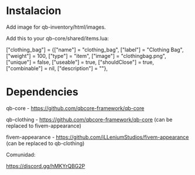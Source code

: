 
# Instalacion
Add image for qb-inventory/html/images.



Add this to your qb-core/shared/items.lua:


["clothing_bag"]  	= {["name"] = "clothing_bag", 			["label"] = "Clothing Bag", 								["weight"] = 100, 		["type"] = "item", 			["image"] = "clothingbag.png", 				["unique"] = false, 	["useable"] = true, 	["shouldClose"] = true,    ["combinable"] = nil,   ["description"] = ""},


# Dependencies
qb-core - https://github.com/qbcore-framework/qb-core


qb-clothing - https://github.com/qbcore-framework/qb-core (can be replaced to fivem-appearance)




fivem-appearance - https://github.com/iLLeniumStudios/fivem-appearance (can be replaced to qb-clothing)




Comunidad:

https://discord.gg/hMKYrQBG2P

